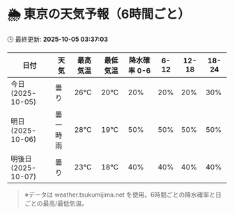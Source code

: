 # 🌦️ 東京の天気予報（6時間ごと）

🕒 最終更新: **2025-10-05 03:37:03**

| 日付 | 天気 | 最高気温 | 最低気温 | 降水確率 0-6 | 6-12 | 12-18 | 18-24 |
|------|------|----------|----------|------------|------|------|------|
| 今日 (2025-10-05) | 曇り | 26℃ | 20℃ | 20% | 20% | 20% | 30% |
| 明日 (2025-10-06) | 曇一時雨 | 28℃ | 19℃ | 50% | 50% | 50% | 50% |
| 明後日 (2025-10-07) | 曇り | 23℃ | 18℃ | 40% | 40% | 40% | 40% |

> ※データは weather.tsukumijima.net を使用。6時間ごとの降水確率と日ごとの最高/最低気温。